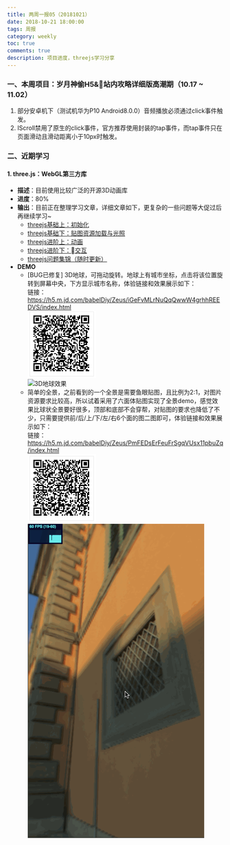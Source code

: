 ```yaml
---
title: 两周一报05（20181021）
date: 2018-10-21 18:00:00
tags: 周报
category: weekly
toc: true
comments: true
description: 项目进度，threejs学习分享
---
```

### 一、本周项目：岁月神偷H5&站内攻略详细版高潮期（10.17 ~ 11.02）
1. 部分安卓机下（测试机华为P10 Android8.0.0）音频播放必须通过click事件触发。
2. IScroll禁用了原生的click事件，官方推荐使用封装的tap事件，而tap事件只在页面滑动且滑动距离小于10px时触发。

### 二、近期学习
#### 1. three.js：WebGL第三方库
- **描述**：目前使用比较广泛的开源3D动画库
- **进度**：80%
- **输出**：目前正在整理学习文章，详细文章如下，更复杂的一些问题等大促过后再继续学习~
  - [threejs基础上：初始化](https://jinglecjy.github.io/2018/10/11/threejs%E5%9F%BA%E7%A1%80%E4%B8%8A%EF%BC%9A%E5%88%9D%E5%A7%8B%E5%8C%96/)
  - [threejs基础下：贴图资源加载与光照](https://jinglecjy.github.io/2018/10/11/threejs%E5%9F%BA%E7%A1%80%E4%B8%8B%EF%BC%9A%E8%B4%B4%E5%9B%BE%E8%B5%84%E6%BA%90%E5%8A%A0%E8%BD%BD%E4%B8%8E%E5%85%89%E7%85%A7/)
  - [threejs进阶上：动画](https://jinglecjy.github.io/2018/10/11/threejs%E8%BF%9B%E9%98%B6%E4%B8%8A%EF%BC%9A%E5%8A%A8%E7%94%BB/)
  - [threejs进阶下：交互](https://jinglecjy.github.io/2018/10/11/threejs%E8%BF%9B%E9%98%B6%E4%B8%8B%EF%BC%9A%E4%BA%A4%E4%BA%92/)
  - [threejs问题集锦（随时更新）](https://jinglecjy.github.io/2018/10/11/threejs%E9%97%AE%E9%A2%98%E9%9B%86%E9%94%A6/)
- **DEMO**
  - [BUG已修复] 3D地球，可拖动旋转。地球上有城市坐标，点击将该位置旋转到屏幕中央，下方显示城市名称，体验链接和效果展示如下：   
  链接：https://h5.m.jd.com/babelDiy/Zeus/iGeFvMLrNuQqQwwW4grhhREEDVS/index.html   
    ![扫一扫体验3D地球](/images/weekly/05/qrearth.png)   
    ![3D地球效果](/images/weekly/05/earth.gif)   
  - 简单的全景，之前看到的一个全景是需要鱼眼贴图，且比例为2:1，对图片资源要求比较高，所以试着采用了六面体贴图实现了全景demo，感觉效果比球状全景要好很多，顶部和底部不会穿帮，对贴图的要求也降低了不少，只需要提供前/后/上/下/左/右6个面的图二图即可，体验链接和效果展示如下：   
  链接：https://h5.m.jd.com/babelDiy/Zeus/PmFEDsErFeuFrSgqVUsx11pbuZq/index.html   
  ![扫一扫体验简单全景](/images/weekly/05/qraround.png)    
  ![简单全景效果](/images/weekly/05/around.gif)   
       